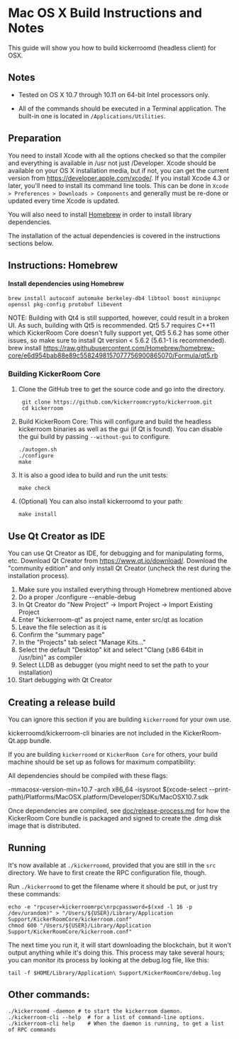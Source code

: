 Mac OS X Build Instructions and Notes
====================================
This guide will show you how to build kickerroomd (headless client) for OSX.

Notes
-----

* Tested on OS X 10.7 through 10.11 on 64-bit Intel processors only.

* All of the commands should be executed in a Terminal application. The
built-in one is located in `/Applications/Utilities`.

Preparation
-----------

You need to install Xcode with all the options checked so that the compiler
and everything is available in /usr not just /Developer. Xcode should be
available on your OS X installation media, but if not, you can get the
current version from https://developer.apple.com/xcode/. If you install
Xcode 4.3 or later, you'll need to install its command line tools. This can
be done in `Xcode > Preferences > Downloads > Components` and generally must
be re-done or updated every time Xcode is updated.

You will also need to install [Homebrew](http://brew.sh) in order to install library
dependencies.

The installation of the actual dependencies is covered in the instructions
sections below.

Instructions: Homebrew
----------------------

#### Install dependencies using Homebrew

    brew install autoconf automake berkeley-db4 libtool boost miniupnpc openssl pkg-config protobuf libevent

NOTE: Building with Qt4 is still supported, however, could result in a broken UI. As such, building with Qt5 is recommended. Qt5 5.7 requires C++11 which KickerRoom Core doesn't fully support yet, Qt5 5.6.2 has some other issues, so make sure to install Qt version < 5.6.2 (5.6.1-1 is recommended).
    brew install https://raw.githubusercontent.com/Homebrew/homebrew-core/e6d954bab88e89c5582498157077756900865070/Formula/qt5.rb

### Building KickerRoom Core

1. Clone the GitHub tree to get the source code and go into the directory.

        git clone https://github.com/kickerroomcrypto/kickerroom.git
        cd kickerroom

2.  Build KickerRoom Core:
    This will configure and build the headless kickerroom binaries as well as the gui (if Qt is found).
    You can disable the gui build by passing `--without-gui` to configure.

        ./autogen.sh
        ./configure
        make

3.  It is also a good idea to build and run the unit tests:

        make check

4.  (Optional) You can also install kickerroomd to your path:

        make install

Use Qt Creator as IDE
------------------------
You can use Qt Creator as IDE, for debugging and for manipulating forms, etc.
Download Qt Creator from https://www.qt.io/download/. Download the "community edition" and only install Qt Creator (uncheck the rest during the installation process).

1. Make sure you installed everything through Homebrew mentioned above
2. Do a proper ./configure --enable-debug
3. In Qt Creator do "New Project" -> Import Project -> Import Existing Project
4. Enter "kickerroom-qt" as project name, enter src/qt as location
5. Leave the file selection as it is
6. Confirm the "summary page"
7. In the "Projects" tab select "Manage Kits..."
8. Select the default "Desktop" kit and select "Clang (x86 64bit in /usr/bin)" as compiler
9. Select LLDB as debugger (you might need to set the path to your installation)
10. Start debugging with Qt Creator

Creating a release build
------------------------
You can ignore this section if you are building `kickerroomd` for your own use.

kickerroomd/kickerroom-cli binaries are not included in the KickerRoom-Qt.app bundle.

If you are building `kickerroomd` or `KickerRoom Core` for others, your build machine should be set up
as follows for maximum compatibility:

All dependencies should be compiled with these flags:

 -mmacosx-version-min=10.7
 -arch x86_64
 -isysroot $(xcode-select --print-path)/Platforms/MacOSX.platform/Developer/SDKs/MacOSX10.7.sdk

Once dependencies are compiled, see [doc/release-process.md](release-process.md) for how the KickerRoom Core
bundle is packaged and signed to create the .dmg disk image that is distributed.

Running
-------

It's now available at `./kickerroomd`, provided that you are still in the `src`
directory. We have to first create the RPC configuration file, though.

Run `./kickerroomd` to get the filename where it should be put, or just try these
commands:

    echo -e "rpcuser=kickerroomrpc\nrpcpassword=$(xxd -l 16 -p /dev/urandom)" > "/Users/${USER}/Library/Application Support/KickerRoomCore/kickerroom.conf"
    chmod 600 "/Users/${USER}/Library/Application Support/KickerRoomCore/kickerroom.conf"

The next time you run it, it will start downloading the blockchain, but it won't
output anything while it's doing this. This process may take several hours;
you can monitor its process by looking at the debug.log file, like this:

    tail -f $HOME/Library/Application\ Support/KickerRoomCore/debug.log

Other commands:
-------

    ./kickerroomd -daemon # to start the kickerroom daemon.
    ./kickerroom-cli --help  # for a list of command-line options.
    ./kickerroom-cli help    # When the daemon is running, to get a list of RPC commands
